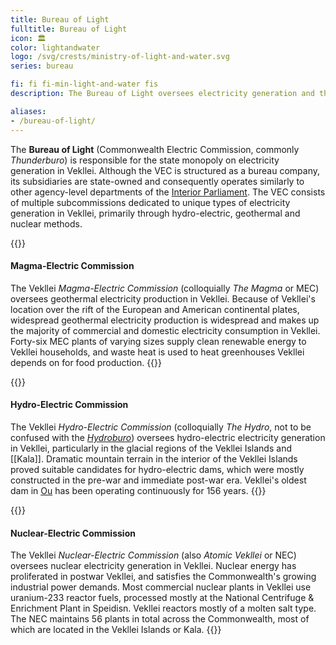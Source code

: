 ```yaml
---
title: Bureau of Light
fulltitle: Bureau of Light
icon: 🏛️
color: lightandwater
logo: /svg/crests/ministry-of-light-and-water.svg
series: bureau

fi: fi fi-min-light-and-water fis
description: The Bureau of Light oversees electricity generation and the power grid for the Ministry of Light and Water.

aliases:
- /bureau-of-light/
---
```

The <span class="fi fi-min-light-and-water fis"></span> **Bureau of Light** (Commonwealth Electric Commission, commonly *Thunderburo*) is responsible for the state monopoly on electricity generation in Vekllei. Although the VEC is structured as a bureau company, its subsidiaries are state-owned and consequently operates similarly to other agency-level departments of the [Interior Parliament](/factbook/society/state/government/interior). The VEC consists of multiple subcommissions dedicated to unique types of electricity generation in Vekllei, primarily through hydro-electric, geothermal and nuclear methods.

{{<note panel>}}
#### Magma-Electric Commission

The Vekllei *Magma-Electric Commission* (colloquially *The Magma* or MEC) oversees geothermal electricity production in Vekllei. Because of Vekllei's location over the rift of the European and American continental plates, widespread geothermal electricity production is widespread and makes up the majority of commercial and domestic electricity consumption in Vekllei. Forty-six MEC plants of varying sizes supply clean renewable energy to Vekllei households, and waste heat is used to heat greenhouses Vekllei depends on for food production.
{{</note>}}

{{<note panel>}}
#### Hydro-Electric Commission

The Vekllei *Hydro-Electric Commission* (colloquially *The Hydro*, not to be confused with the [*Hydroburo*](#vekllei-water-commission)) oversees hydro-electric electricity generation in Vekllei, particularly in the glacial regions of the Vekllei Islands and [[Kala]]. Dramatic mountain terrain in the interior of the Vekllei Islands proved suitable candidates for hydro-electric dams, which were mostly constructed in the pre-war and immediate post-war era. Vekllei's oldest dam in [Ou](/factbook/landscape/boroughs/ou/) has been operating continuously for 156 years.
{{</note>}}

{{<note panel>}}
#### Nuclear-Electric Commission

The Vekllei *Nuclear-Electric Commission* (also *Atomic Vekllei* or NEC) oversees nuclear electricity generation in Vekllei. Nuclear energy has proliferated in postwar Vekllei, and satisfies the Commonwealth's growing industrial power demands. Most commercial nuclear plants in Vekllei use uranium-233 reactor fuels, processed mostly at the National Centrifuge & Enrichment Plant in Speidisn. Vekllei reactors mostly of a molten salt type. The NEC maintains 56 plants in total across the Commonwealth, most of which are located in the Vekllei Islands or Kala.
{{</note>}}